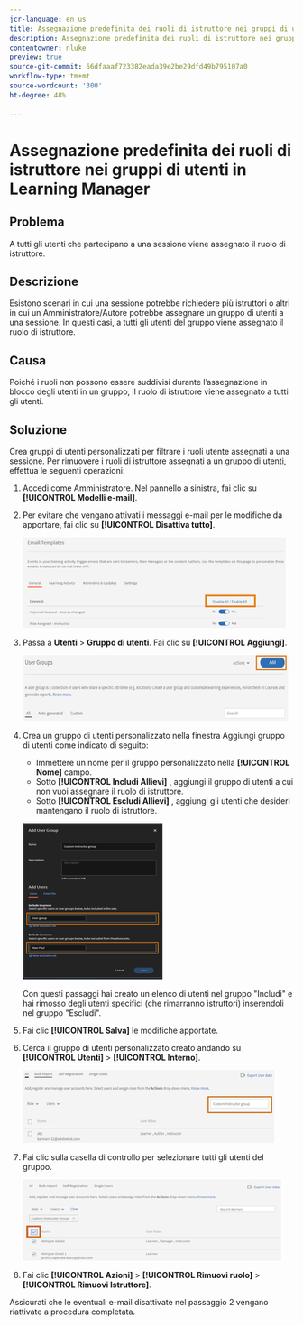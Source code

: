 ```yaml
---
jcr-language: en_us
title: Assegnazione predefinita dei ruoli di istruttore nei gruppi di utenti in Learning Manager
description: Assegnazione predefinita dei ruoli di istruttore nei gruppi di utenti in Learning Manager
contentowner: nluke
preview: true
source-git-commit: 66dfaaaf723382eada39e2be29dfd49b795107a0
workflow-type: tm+mt
source-wordcount: '300'
ht-degree: 48%

---
```




# Assegnazione predefinita dei ruoli di istruttore nei gruppi di utenti in Learning Manager

## Problema

A tutti gli utenti che partecipano a una sessione viene assegnato il ruolo di istruttore.

## Descrizione

Esistono scenari in cui una sessione potrebbe richiedere più istruttori o altri in cui un Amministratore/Autore potrebbe assegnare un gruppo di utenti a una sessione. In questi casi, a tutti gli utenti del gruppo viene assegnato il ruolo di istruttore.

## Causa

Poiché i ruoli non possono essere suddivisi durante l’assegnazione in blocco degli utenti in un gruppo, il ruolo di istruttore viene assegnato a tutti gli utenti.

## Soluzione

Crea gruppi di utenti personalizzati per filtrare i ruoli utente assegnati a una sessione. Per rimuovere i ruoli di istruttore assegnati a un gruppo di utenti, effettua le seguenti operazioni:

1. Accedi come Amministratore. Nel pannello a sinistra, fai clic su **[!UICONTROL Modelli e-mail]**.
1. Per evitare che vengano attivati i messaggi e-mail per le modifiche da apportare, fai clic su **[!UICONTROL Disattiva tutto]**.

   ![](assets/instructor-disable-all.png)

1. Passa a **Utenti** > **Gruppo di utenti**. Fai clic su **[!UICONTROL Aggiungi]**.

   ![](assets/instructor-usergroups.png)

1. Crea un gruppo di utenti personalizzato nella finestra Aggiungi gruppo di utenti come indicato di seguito:

   * Immettere un nome per il gruppo personalizzato nella **[!UICONTROL Nome]** campo.
   * Sotto **[!UICONTROL Includi Allievi]** , aggiungi il gruppo di utenti a cui non vuoi assegnare il ruolo di istruttore.
   * Sotto **[!UICONTROL Escludi Allievi]** , aggiungi gli utenti che desideri mantengano il ruolo di istruttore.

   ![](assets/instructor-add-ug.png)

   Con questi passaggi hai creato un elenco di utenti nel gruppo &quot;Includi&quot; e hai rimosso degli utenti specifici (che rimarranno istruttori) inserendoli nel gruppo &quot;Escludi&quot;.

1. Fai clic **[!UICONTROL Salva]** le modifiche apportate.
1. Cerca il gruppo di utenti personalizzato creato andando su **[!UICONTROL Utenti]** > **[!UICONTROL Interno]**.

   ![](assets/instructor-custom-ug.png)

1. Fai clic sulla casella di controllo per selezionare tutti gli utenti del gruppo.

   ![](assets/instructor-bulk-ug.png)

1. Fai clic **[!UICONTROL Azioni]** > **[!UICONTROL Rimuovi ruolo]** > **[!UICONTROL Rimuovi Istruttore]**.

Assicurati che le eventuali e-mail disattivate nel passaggio 2 vengano riattivate a procedura completata.
